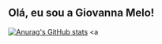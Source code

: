 ## Olá, eu sou a Giovanna Melo!

[![Anurag's GitHub stats](https://github-readme-stats.vercel.app/api?username=gimelow)](https://github.com/gimelow/github-readme-stats)    <a
